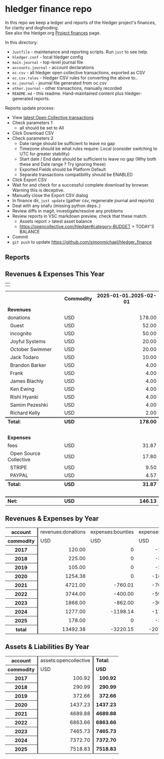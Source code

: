 # hledger finance repo

In this repo we keep a ledger and reports of the hledger project's finances, for clarity and dogfooding.\
See also the hledger.org [Project finances](https://hledger.org/FINANCE.html) page.

In this directory:

- `Justfile`          - maintenance and reporting scripts. Run `just` to see help.
- `hledger.conf`      - local hledger config
- `main.journal`      - top-level journal file
- `accounts.journal`  - account declarations
- `oc.csv`            - all hledger open collective transactions, exported as CSV
- `oc.csv.rules`      - hledger CSV rules for converting the above to..
- `oc.journal`        - journal file generated from oc.csv
- `other.journal`     - other transactions, manually recorded
- `README.md`         - this readme. Hand-maintained content plus hledger-generated reports.

Reports update process:

- View [latest Open Collective transactions](https://opencollective.com/hledger/transactions?kind=CONTRIBUTION%2CEXPENSE%2CHOST_FEE%2CPAYMENT_PROCESSOR_FEE%2CPAYMENT_PROCESSOR_COVER)
- Check parameters 1
  - all should be set to All
- Click Download CSV
- Check parameters 2
  - Date range should be sufficient to leave no gap
  - Timezone should be what rules require: Local (consider switching to UTC for greater stability)
  - Start date / End date should be sufficient to leave no gap (Why both these and Date range ? Try ignoring these)
  - Exported Fields should be Platform Default
  - Separate transactions compatibility should be ENABLED
- Click Export CSV
- Wait for and check for a successful complete download by browser. Warning this is deceptive.
- Manually close the Export CSV dialog
- In finance dir, `just update` (gather csv, regenerate journal and reports)
- Deal with any snafu (missing python deps..)
- Review diffs in magit, investigate/resolve any problems
- Review reports in VSC markdown preview, check that these match:
  - Assets report > latest asset balance 
  - https://opencollective.com/hledger#category-BUDGET > TODAY'S BALANCE
- Commit
- `git push` to update https://github.com/simonmichael/hledger_finance

## Reports

<!-- REPORTS: (don't edit below) -->

## Revenues & Expenses This Year


<table><tr><th colspan="3" style="text-align:left"></th></tr>

<table><tr><th></th><th>Commodity</th><th>2025-01-01..2025-02-01</th></tr><tr><td colspan="3" class="account"><b>Revenues</b></td></tr><tr><td class="account">donations</td><td>USD</td><td align="right" class="amount">178.00</td></tr><tr><td class="account">  Guest</td><td>USD</td><td align="right" class="amount">52.00</td></tr><tr><td class="account">  incognito</td><td>USD</td><td align="right" class="amount">50.00</td></tr><tr><td class="account">  Joyful Systems</td><td>USD</td><td align="right" class="amount">20.00</td></tr><tr><td class="account">  October Swimmer</td><td>USD</td><td align="right" class="amount">20.00</td></tr><tr><td class="account">  Jack Todaro</td><td>USD</td><td align="right" class="amount">10.00</td></tr><tr><td class="account">  Brandon Barker</td><td>USD</td><td align="right" class="amount">4.00</td></tr><tr><td class="account">  Frank</td><td>USD</td><td align="right" class="amount">4.00</td></tr><tr><td class="account">  James Blachly</td><td>USD</td><td align="right" class="amount">4.00</td></tr><tr><td class="account">  Ken Ewing</td><td>USD</td><td align="right" class="amount">4.00</td></tr><tr><td class="account">  Rishi Hyanki</td><td>USD</td><td align="right" class="amount">4.00</td></tr><tr><td class="account">  Samim Pezeshki</td><td>USD</td><td align="right" class="amount">4.00</td></tr><tr><td class="account">  Richard Kelly</td><td>USD</td><td align="right" class="amount">2.00</td></tr><tr><td style="border-top:double black" class="account"><b>Total:</b></td><td style="border-top:double black"><b>USD</b></td><td style="border-top:double black" align="right" class="amount coltotal"><b>178.00</b></td></tr><tr><td colspan="3"> </td></tr><tr><td colspan="3" class="account"><b>Expenses</b></td></tr><tr><td class="account">fees</td><td>USD</td><td align="right" class="amount">31.87</td></tr><tr><td class="account">  Open Source Collective</td><td>USD</td><td align="right" class="amount">17.80</td></tr><tr><td class="account">  STRIPE</td><td>USD</td><td align="right" class="amount">9.50</td></tr><tr><td class="account">  PAYPAL</td><td>USD</td><td align="right" class="amount">4.57</td></tr><tr><td style="border-top:double black" class="account"><b>Total:</b></td><td style="border-top:double black"><b>USD</b></td><td style="border-top:double black" align="right" class="amount coltotal"><b>31.87</b></td></tr><tr><td colspan="3"> </td></tr><tr><td style="border-top:double black" class="account"><b>Net:</b></td><td style="border-top:double black"><b>USD</b></td><td style="border-top:double black" align="right" class="amount coltotal"><b>146.13</b></td></tr></table></table>

## Revenues & Expenses by Year


<table><tr><th style="border-right:double black" class="account">account</th><td class="account">revenues:donations</td><td class="account">expenses:bounties</td><td class="account">expenses:fees</td><td class="account">expenses:misc</td><td style="border-left:double black" class="account"><b>Total:</b></td></tr><tr><th style="border-right:double black">commodity</th><td>USD</td><td>USD</td><td>USD</td><td>USD</td><td style="border-left:double black"><b>USD</b></td></tr><tr><th style="border-right:double black">2017</th><td align="right" class="amount">120.00</td><td align="right" class="amount">0</td><td align="right" class="amount">-19.08</td><td align="right" class="amount">0</td><td style="border-left:double black" align="right" class="amount coltotal"><b>100.92</b></td></tr><tr><th style="border-right:double black">2018</th><td align="right" class="amount">225.00</td><td align="right" class="amount">0</td><td align="right" class="amount">-34.93</td><td align="right" class="amount">0</td><td style="border-left:double black" align="right" class="amount coltotal"><b>190.07</b></td></tr><tr><th style="border-right:double black">2019</th><td align="right" class="amount">105.00</td><td align="right" class="amount">0</td><td align="right" class="amount">-23.33</td><td align="right" class="amount">0</td><td style="border-left:double black" align="right" class="amount coltotal"><b>81.67</b></td></tr><tr><th style="border-right:double black">2020</th><td align="right" class="amount">1254.38</td><td align="right" class="amount">0</td><td align="right" class="amount">-189.81</td><td align="right" class="amount">0</td><td style="border-left:double black" align="right" class="amount coltotal"><b>1064.57</b></td></tr><tr><th style="border-right:double black">2021</th><td align="right" class="amount">4721.00</td><td align="right" class="amount">-760.01</td><td align="right" class="amount">-708.34</td><td align="right" class="amount">0</td><td style="border-left:double black" align="right" class="amount coltotal"><b>3252.65</b></td></tr><tr><th style="border-right:double black">2022</th><td align="right" class="amount">3744.00</td><td align="right" class="amount">-400.00</td><td align="right" class="amount">-592.10</td><td align="right" class="amount">-578.12</td><td style="border-left:double black" align="right" class="amount coltotal"><b>2173.78</b></td></tr><tr><th style="border-right:double black">2023</th><td align="right" class="amount">1868.00</td><td align="right" class="amount">-862.00</td><td align="right" class="amount">-303.93</td><td align="right" class="amount">-100.00</td><td style="border-left:double black" align="right" class="amount coltotal"><b>602.07</b></td></tr><tr><th style="border-right:double black">2024</th><td align="right" class="amount">1277.00</td><td align="right" class="amount">-1198.14</td><td align="right" class="amount">-171.89</td><td align="right" class="amount">0</td><td style="border-left:double black" align="right" class="amount coltotal"><b>-93.03</b></td></tr><tr><th style="border-right:double black">2025</th><td align="right" class="amount">178.00</td><td align="right" class="amount">0</td><td align="right" class="amount">-31.87</td><td align="right" class="amount">0</td><td style="border-left:double black" align="right" class="amount coltotal"><b>146.13</b></td></tr><tr><th style="border-right:double black" class="rowtotal">total</th><td align="right" class="amount rowtotal">13492.38</td><td align="right" class="amount rowtotal">-3220.15</td><td align="right" class="amount rowtotal">-2075.28</td><td align="right" class="amount rowtotal">-678.12</td><td style="border-left:double black" align="right" class="amount coltotal"><b>7518.83</b></td></tr></table>


## Assets & Liabilities By Year


<table><tr><th style="border-right:double black" class="account">account</th><td class="account">assets:opencollective</td><td style="border-left:double black" class="account"><b>Total:</b></td></tr><tr><th style="border-right:double black">commodity</th><td>USD</td><td style="border-left:double black"><b>USD</b></td></tr><tr><th style="border-right:double black">2017</th><td align="right" class="amount">100.92</td><td style="border-left:double black" align="right" class="amount coltotal"><b>100.92</b></td></tr><tr><th style="border-right:double black">2018</th><td align="right" class="amount">290.99</td><td style="border-left:double black" align="right" class="amount coltotal"><b>290.99</b></td></tr><tr><th style="border-right:double black">2019</th><td align="right" class="amount">372.66</td><td style="border-left:double black" align="right" class="amount coltotal"><b>372.66</b></td></tr><tr><th style="border-right:double black">2020</th><td align="right" class="amount">1437.23</td><td style="border-left:double black" align="right" class="amount coltotal"><b>1437.23</b></td></tr><tr><th style="border-right:double black">2021</th><td align="right" class="amount">4689.88</td><td style="border-left:double black" align="right" class="amount coltotal"><b>4689.88</b></td></tr><tr><th style="border-right:double black">2022</th><td align="right" class="amount">6863.66</td><td style="border-left:double black" align="right" class="amount coltotal"><b>6863.66</b></td></tr><tr><th style="border-right:double black">2023</th><td align="right" class="amount">7465.73</td><td style="border-left:double black" align="right" class="amount coltotal"><b>7465.73</b></td></tr><tr><th style="border-right:double black">2024</th><td align="right" class="amount">7372.70</td><td style="border-left:double black" align="right" class="amount coltotal"><b>7372.70</b></td></tr><tr><th style="border-right:double black">2025</th><td align="right" class="amount">7518.83</td><td style="border-left:double black" align="right" class="amount coltotal"><b>7518.83</b></td></tr></table>

